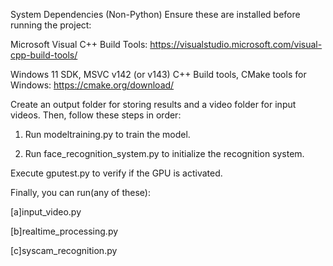 System Dependencies (Non-Python)
Ensure these are installed before running the project:

Microsoft Visual C++ Build Tools: https://visualstudio.microsoft.com/visual-cpp-build-tools/

Windows 11 SDK, MSVC v142 (or v143) C++ Build tools, CMake tools for Windows: https://cmake.org/download/

Create an output folder for storing results and a video folder for input videos. Then, follow these steps in order:

1. Run modeltraining.py to train the model.

2. Run face_recognition_system.py to initialize the recognition system.

Execute gputest.py to verify if the GPU is activated.

Finally, you can run(any of these):

[a]input_video.py

[b]realtime_processing.py

[c]syscam_recognition.py

